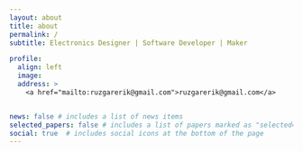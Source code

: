 ```yaml
---
layout: about
title: about
permalink: /
subtitle: Electronics Designer | Software Developer | Maker

profile:
  align: left
  image: 
  address: >
    <a href="mailto:ruzgarerik@gmail.com">ruzgarerik@gmail.com</a>  


news: false # includes a list of news items
selected_papers: false # includes a list of papers marked as "selected={true}"
social: true  # includes social icons at the bottom of the page
---
```


